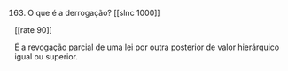 163. O que é a derrogação?
[[slnc 1000]]

[[rate 90]]

É a revogação parcial de uma lei por outra posterior de valor hierárquico igual ou superior.
